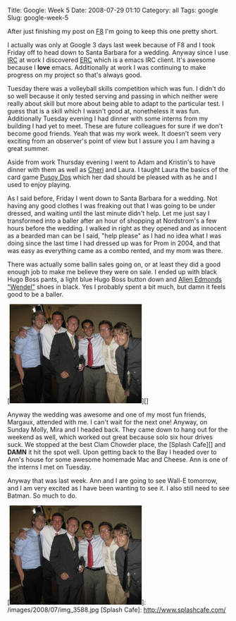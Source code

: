 Title: Google: Week 5
Date: 2008-07-29 01:10
Category: all
Tags: google
Slug: google-week-5

After just finishing my post on [F8][] I'm going to keep this one pretty
short.

I actually was only at Google 3 days last week because of F8 and I took
Friday off to head down to Santa Barbara for a wedding. Anyway since I
use [IRC][] at work I discovered [ERC][] which is a emacs IRC client.
It's awesome because I **love** emacs. Additionally at work I was
continuing to make progress on my project so that's always good.

Tuesday there was a volleyball skills competition which was fun. I
didn't do so well because it only tested serving and passing in which
neither were really about skill but more about being able to adapt to
the particular test. I guess that is a skill which I wasn't good at,
nonetheless it was fun. Additionally Tuesday evening I had dinner with
some interns from my building I had yet to meet. These are future
colleagues for sure if we don't become good friends. Yeah that was my
work week. It doesn't seem very exciting from an observer's point of
view but I assure you I am having a great summer.

Aside from work Thursday evening I went to Adam and Kristin's to have
dinner with them as well as [Cheri][] and Laura. I taught Laura the
basics of the card game [Pusoy Dos][] which her dad should be pleased
with as he and I used to enjoy playing.

As I said before, Friday I went down to Santa Barbara for a wedding. Not
having any good clothes I was freaking out that I was going to be under
dressed, and waiting until the last minute didn't help. Let me just say
I transformed into a baller after an hour of shopping at Nordstrom's a
few hours before the wedding. I walked in right as they opened and as
innocent as a bearded man can be I said, "help please" as I had no idea
what I was doing since the last time I had dressed up was for Prom in
2004, and that was easy as everything came as a combo rented, and my mom
was there.

There was actually some ballin sales going on, or at least they did a
good enough job to make me believe they were on sale. I ended up with
black Hugo Boss pants, a light blue Hugo Boss button down and [Allen
Edmonds "Wendel"][] shoes in black. Yes I probably spent a bit much, but
damn it feels good to be a baller.

[![Aren\\'t we ballers?][]][]

Anyway the wedding was awesome and one of my most fun friends, Margaux,
attended with me. I can't wait for the next one! Anyway, on Sunday
Molly, Mira and I headed back. They came down to hang out for the
weekend as well, which worked out great because solo six hour drives
suck. We stopped at the best Clam Chowder place, the [Splash Cafe][] and
**DAMN** it hit the spot well. Upon getting back to the Bay I headed
over to Ann's house for some awesome homemade Mac and Cheese. Ann is one
of the interns I met on Tuesday.

Anyway that was last week. Ann and I are going to see Wall-E tomorrow,
and I am very excited as I have been wanting to see it. I also still
need to see Batman. So much to do.

  [F8]: /2008/07/29/f8-08-%E2%80%93-the-facebook-developers-conference/
  [IRC]: http://en.wikipedia.org/wiki/Internet_Relay_Chat
  [ERC]: http://www.emacswiki.org/cgi-bin/wiki/ERC
  [Cheri]: http://blogthismom.blogspot.com/
  [Pusoy Dos]: http://en.wikipedia.org/wiki/Pusoy_Dos
  [Allen Edmonds "Wendel"]: http://www.allenedmonds.com/aeonline/ProductDisplay?catalogId=40000000001&storeId=1&langId=-1&productId=6463281&parentCategoryId=&imageType=2&parent_category_rn=0
  [Aren\\'t we ballers?]: /images/2008/07/img_3588-300x225.jpg
    "Bryce and the WordViz Crew"
  [![Aren\\'t we ballers?][]]: /images/2008/07/img_3588.jpg
  [Splash Cafe]: http://www.splashcafe.com/

